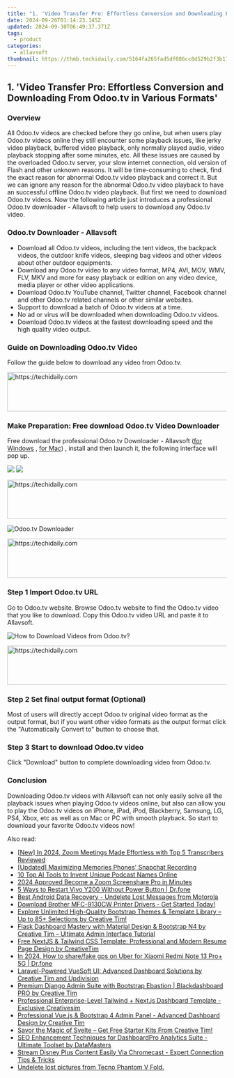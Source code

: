 ```yaml
---
title: "1. 'Video Transfer Pro: Effortless Conversion and Downloading From Odoo.tv in Various Formats'"
date: 2024-09-26T01:14:23.145Z
updated: 2024-09-30T06:49:37.371Z
tags:
  - product
categories:
  - allavsoft
thumbnail: https://thmb.techidaily.com/5164fa265fad5df086cc8d529b2f3b17fbfd4164208e747d807661e727a6e5b2.jpg
---
```


## 1. 'Video Transfer Pro: Effortless Conversion and Downloading From Odoo.tv in Various Formats'

### Overview

All Odoo.tv videos are checked before they go online, but when users play Odoo.tv videos online they still encounter some playback issues, like jerky video playback, buffered video playback, only normally played audio, video playback stopping after some minutes, etc. All these issues are caused by the overloaded Odoo.tv server, your slow internet connection, old version of Flash and other unknown reasons. It will be time-consuming to check, find the exact reason for abnormal Odoo.tv video playback and correct it. But we can ignore any reason for the abnormal Odoo.tv video playback to have an successful offline Odoo.tv video playback. But first we need to download Odoo.tv videos. Now the following article just introduces a professional Odoo.tv downloader - Allavsoft to help users to download any Odoo.tv video.

### Odoo.tv Downloader - Allavsoft

* Download all Odoo.tv videos, including the tent videos, the backpack videos, the outdoor knife videos, sleeping bag videos and other videos about other outdoor equipments.
* Download any Odoo.tv video to any video format, MP4, AVI, MOV, WMV, FLV, MKV and more for easy playback or edition on any video device, media player or other video applications.
* Download Odoo.tv YouTube channel, Twitter channel, Facebook channel and other Odoo.tv related channels or other similar websites.
* Support to download a batch of Odoo.tv videos at a time.
* No ad or virus will be downloaded when downloading Odoo.tv videos.
* Download Odoo.tv videos at the fastest downloading speed and the high quality video output.

### Guide on Downloading Odoo.tv Video

Follow the guide below to download any video from Odoo.tv.

<!-- affiliate ads begin -->
<a href="https://appsumo.8odi.net/c/5597632/2118325/7443" target="_top" id="2118325">
  <img src="//a.impactradius-go.com/display-ad/7443-2118325" border="0" alt="https://techidaily.com" width="728" height="90"/>
</a>
<img height="0" width="0" src="https://appsumo.8odi.net/i/5597632/2118325/7443" style="position:absolute;visibility:hidden;" border="0" />
<!-- affiliate ads end -->

### Make Preparation: Free download Odoo.tv Video Downloader

Free download the professional Odoo.tv Downloader - Allavsoft ([for Windows](https://tools.techidaily.com/allavsoft/products/) , [for Mac](https://tools.techidaily.com/allavsoft/products/)) , install and then launch it, the following interface will pop up.

[![](https://www.allavsoft.com/how-to/../images/how-to/free-download-win.jpg)](https://tools.techidaily.com/allavsoft/products/) [![](https://www.allavsoft.com/how-to/../images/how-to/free-download-mac.jpg)](https://tools.techidaily.com/allavsoft/products/)

<!-- affiliate ads begin -->
<a href="https://coinrule.sjv.io/c/5597632/1958378/18409" target="_top" id="1958378">
  <img src="//a.impactradius-go.com/display-ad/18409-1958378" border="0" alt="https://techidaily.com" width="728" height="90"/>
</a>
<img height="0" width="0" src="https://coinrule.sjv.io/i/5597632/1958378/18409" style="position:absolute;visibility:hidden;" border="0" />
<!-- affiliate ads end -->

![Odoo.tv Downloader](https://www.allavsoft.com/how-to/../images/allavsoft/screen-shot-600.jpg)

<!-- affiliate ads begin -->
<a href="https://appsumo.8odi.net/c/5597632/2082529/7443" target="_top" id="2082529">
  <img src="//a.impactradius-go.com/display-ad/7443-2082529" border="0" alt="https://techidaily.com" width="728" height="90"/>
</a>
<img height="0" width="0" src="https://appsumo.8odi.net/i/5597632/2082529/7443" style="position:absolute;visibility:hidden;" border="0" />
<!-- affiliate ads end -->

### Step 1 Import Odoo.tv URL

Go to Odoo.tv website. Browse Odoo.tv website to find the Odoo.tv video that you like to download. Copy this Odoo.tv video URL and paste it to Allavsoft.

![How to Download Videos from Odoo.tv?](https://www.allavsoft.com/how-to/../images/how-to/download-rtmp-video/download-rtmp-video.jpg)

<!-- affiliate ads begin -->
<a href="https://ephamedtechinc.pxf.io/c/5597632/2136622/26400" target="_top" id="2136622">
  <img src="//a.impactradius-go.com/display-ad/26400-2136622" border="0" alt="https://techidaily.com" width="728" height="90"/>
</a>
<img height="0" width="0" src="https://ephamedtechinc.pxf.io/i/5597632/2136622/26400" style="position:absolute;visibility:hidden;" border="0" />
<!-- affiliate ads end -->

### Step 2 Set final output format (Optional)

Most of users will directly accept Odoo.tv original video format as the output format, but if you want other video formats as the output format click the "Automatically Convert to" button to choose that.

### Step 3 Start to download Odoo.tv video

Click "Download" button to complete downloading video from Odoo.tv.

### Conclusion

Downloading Odoo.tv videos with Allavsoft can not only easily solve all the playback issues when playing Odoo.tv videos online, but also can allow you to play the Odoo.tv videos on iPhone, iPad, iPod, Blackberry, Samsung, LG, PS4, Xbox, etc as well as on Mac or PC with smooth playback. So start to download your favorite Odoo.tv videos now!

<ins class="adsbygoogle"
     style="display:block"
     data-ad-format="autorelaxed"
     data-ad-client="ca-pub-7571918770474297"
     data-ad-slot="1223367746"></ins>

<ins class="adsbygoogle"
     style="display:block"
     data-ad-client="ca-pub-7571918770474297"
     data-ad-slot="8358498916"
     data-ad-format="auto"
     data-full-width-responsive="true"></ins>

<span class="atpl-alsoreadstyle">Also read:</span>
<div><ul>
<li><a href="https://screen-video-capture.techidaily.com/new-in-2024-zoom-meetings-made-effortless-with-top-5-transcribers-reviewed/"><u>[New] In 2024, Zoom Meetings Made Effortless with Top 5 Transcribers Reviewed</u></a></li>
<li><a href="https://snapchat-videos.techidaily.com/updated-maximizing-memories-phones-snapchat-recording/"><u>[Updated] Maximizing Memories Phones' Snapchat Recording</u></a></li>
<li><a href="https://extra-resources.techidaily.com/10-top-ai-tools-to-invent-unique-podcast-names-online/"><u>10 Top AI Tools to Invent Unique Podcast Names Online</u></a></li>
<li><a href="https://digital-screen-recording.techidaily.com/2024-approved-become-a-zoom-screenshare-pro-in-minutes/"><u>2024 Approved Become a Zoom Screenshare Pro in Minutes</u></a></li>
<li><a href="https://phone-solutions.techidaily.com/5-ways-to-restart-vivo-y200-without-power-button-drfone-by-drfone-reset-android-reset-android/"><u>5 Ways to Restart Vivo Y200 Without Power Button | Dr.fone</u></a></li>
<li><a href="https://phone-solutions.techidaily.com/best-android-data-recovery-undelete-lost-messages-from-motorola-by-fonelab-android-recover-messages/"><u>Best Android Data Recovery - Undelete Lost Messages from Motorola</u></a></li>
<li><a href="https://win-amazing.techidaily.com/download-brother-mfc-9130cw-printer-drivers-get-started-today/"><u>Download Brother MFC-9130CW Printer Drivers - Get Started Today!</u></a></li>
<li><a href="https://discover-comparisons.techidaily.com/explore-unlimited-high-quality-bootstrap-themes-and-template-library-up-to-85plus-selections-by-creative-tim/"><u>Explore Unlimited High-Quality Bootstrap Themes & Template Library – Up to 85+ Selections by Creative Tim!</u></a></li>
<li><a href="https://discover-comparisons.techidaily.com/flask-dashboard-mastery-with-material-design-and-bootstrap-n4-by-creative-tim-ultimate-admin-interface-tutorial/"><u>Flask Dashboard Mastery with Material Design & Bootstrap N4 by Creative Tim – Ultimate Admin Interface Tutorial</u></a></li>
<li><a href="https://discover-comparisons.techidaily.com/free-nextjs-and-tailwind-css-template-professional-and-modern-resume-page-design-by-creativetim/"><u>Free NextJS & Tailwind CSS Template: Professional and Modern Resume Page Design by CreativeTim</u></a></li>
<li><a href="https://review-topics.techidaily.com/in-2024-how-to-sharefake-gps-on-uber-for-xiaomi-redmi-note-13-proplus-5g-drfone-by-drfone-virtual-android/"><u>In 2024, How to share/fake gps on Uber for Xiaomi Redmi Note 13 Pro+ 5G | Dr.fone</u></a></li>
<li><a href="https://discover-comparisons.techidaily.com/laravel-powered-vuesoft-ui-advanced-dashboard-solutions-by-creative-tim-and-updivision/"><u>Laravel-Powered VueSoft UI: Advanced Dashboard Solutions by Creative Tim and Updivision</u></a></li>
<li><a href="https://discover-comparisons.techidaily.com/premium-django-admin-suite-with-bootstrap-ebastion-blackdashboard-pro-by-creative-tim/"><u>Premium Django Admin Suite with Bootstrap Ebastion | Blackdashboard PRO by Creative Tim</u></a></li>
<li><a href="https://discover-comparisons.techidaily.com/professional-enterprise-level-tailwind-plus-nextjs-dashboard-template-exclusive-creativesim/"><u>Professional Enterprise-Level Tailwind + Next.js Dashboard Template - Exclusive Creativesim</u></a></li>
<li><a href="https://discover-comparisons.techidaily.com/professional-vuejs-and-bootstrap-4-admin-panel-advanced-dashboard-design-by-creative-tim/"><u>Professional Vue.js & Bootstrap 4 Admin Panel - Advanced Dashboard Design by Creative Tim</u></a></li>
<li><a href="https://discover-comparisons.techidaily.com/savor-the-magic-of-svelte-get-free-starter-kits-from-creative-tim/"><u>Savor the Magic of Svelte – Get Free Starter Kits From Creative Tim!</u></a></li>
<li><a href="https://discover-comparisons.techidaily.com/seo-enhancement-techniques-for-dashboardpro-analytics-suite-ultimate-toolset-by-datamasters/"><u>SEO Enhancement Techniques for DashboardPro Analytics Suite - Ultimate Toolset by DataMasters</u></a></li>
<li><a href="https://tech-renaissance.techidaily.com/stream-disney-plus-content-easily-via-chromecast-expert-connection-tips-and-tricks/"><u>Stream Disney Plus Content Easily Via Chromecast - Expert Connection Tips & Tricks</u></a></li>
<li><a href="https://techidaily.com/undelete-lost-pictures-from-tecno-phantom-v-fold-by-fonelab-android-recover-pictures/"><u>Undelete lost pictures from Tecno Phantom V Fold.</u></a></li>
</ul></div>

